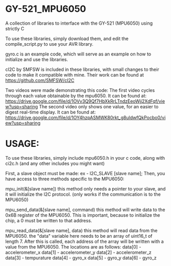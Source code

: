 # GY-521_MPU6050
A collection of libraries to interface with the GY-521 (MPU6050) using strictly C

To use these libraries, simply download them, and edit the compile_script.py to use your AVR library.

gyro.c is an example code, which will serve as an example on how to initialize and use the libraries.

cI2C by SMFSW is included in these libraries, with small changes to their code to make it compatible with mine.
Their work can be found at https://github.com/SMFSW/cI2C

Two videos were made demonstrating this code:
The first video cycles through each value obtainable by the mpu6050. It can be found at: https://drive.google.com/file/d/1OVv3Q9Qf7HbXkRrLTndzEeoWjj2XdFqf/view?usp=sharing
The second video only shows one value, for an easier to digest real-time display. It can be found at: https://drive.google.com/file/d/1OY4hzpASMWK80rkt_g8uldwfQkPocbo0/view?usp=sharing

# USAGE:

To use these libraries, simply include mpu6050.h in your c code, along with ci2c.h (and any other includes you might want)

First, a slave object must be made: ex - I2C_SLAVE [slave name];
Then, you have access to three methods specific to the MPU6050:

mpu_init(&[slave name])
this method only needs a pointer to your slave, and it will initialize the I2C protocol. (only works if the communication is to the MPU6050)

mpu_send_data(&[slave name], command)
this method will write data to the 0x6B register of the MPU6050. This is important, because to initialize the chip, a 0 must be written to that address.

mpu_read_data(&[slave name], data)
this method will read data from the MPU6050. the "data" variable here needs to be an array of uint16_t of length 7. After this is called, each address of the array will be written with a value from the MPU6050. The locations are as follows:
data[0] - accelerometer_x
data[1] - accelerometer_y
data[2] - accelerometer_z
data[3] - tempurature
data[4] - gyro_x
data[5] - gyro_y
data[6] - gyro_z
